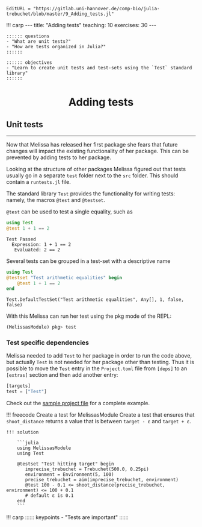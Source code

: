 ```@meta
EditURL = "https://gitlab.uni-hannover.de/comp-bio/julia-trebuchet/blob/master/9_Adding_tests.jl"
```

!!! carp
    ---
    title: "Adding tests"
    teaching: 10
    exercises: 30
    ---

    :::::: questions
    - "What are unit tests?"
    - "How are tests organized in Julia?"
    ::::::

    :::::: objectives
    - "Learn to create unit tests and test-sets using the `Test` standard library"
    ::::::

# <div align="center"> Adding tests </div>

## Unit tests
-----------------

Now that Melissa has released her first package she fears that future changes
will impact the existing functionality of her package.
This can be prevented by adding tests to her package.

Looking at the structure of other packages Melissa figured out that tests
usually go in a separate `test` folder next to the `src` folder.
This should contain a `runtests.jl` file.

The standard library `Test` provides the functionality for writing tests:
namely, the macros `@test` and `@testset`.

`@test` can be used to test a single equality, such as

````julia
using Test
@test 1 + 1 == 2
````

````
Test Passed
  Expression: 1 + 1 == 2
   Evaluated: 2 == 2
````

Several tests can be grouped in a test-set with a descriptive name

````julia
using Test
@testset "Test arithmetic equalities" begin
    @test 1 + 1 == 2
end
````

````
Test.DefaultTestSet("Test arithmetic equalities", Any[], 1, false, false)
````

With this Melissa can run her test using the pkg mode of the REPL:

```julia
(MelissasModule) pkg> test
```

### Test specific dependencies

Melissa needed to add `Test` to her package in order to run the code above, but
actually `Test` is not needed for her package other than testing.
Thus it is possible to move the `Test` entry in the `Project.toml` file from
`[deps]` to an `[extras]` section and then add another entry:

```julia
[targets]
test = ["Test"]
```

Check out the [sample project file](../code/Project.toml) for a complete
example.

!!! freecode
    Create a test for MelissasModule
    Create a test that ensures that `shoot_distance` returns a value that is
    between `target - ε` and `target + ε`.

    !!! solution

        ```julia
        using MelissasModule
        using Test

        @testset "Test hitting target" begin
           imprecise_trebuchet = Trebuchet(500.0, 0.25pi)
           environment = Environment(5, 100)
           precise_trebuchet = aim(imprecise_trebuchet, environment)
           @test 100 - 0.1 <= shoot_distance(precise_trebuchet, environment) <= 100 + 0.1
           # default ε is 0.1
        end
        ```

!!! carp
    :::::: keypoints
    - "Tests are important"
    ::::::


